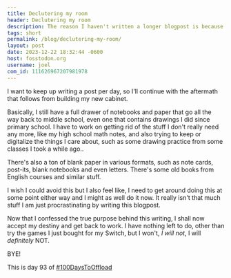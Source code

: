 ```yaml
---
title: Declutering my room
header: Declutering my room
description: The reason I haven't written a longer blogpost is because now that I took out a bunch of stuff out of my chest of drawers, I now have a mess of stuff to cleanup
tags: short
permalink: /blog/declutering-my-room/
layout: post
date: 2023-12-22 18:32:44 -0600
host: fosstodon.org
username: joel
com_id: 111626967207981978
---
```


I want to keep up writing a post per day, so I'll continue with the aftermath that follows from building my new cabinet.

Basically, I still have a full drawer of notebooks and paper that go all the way back to middle school, even one that contains drawings I did since primary school. I have to work on getting rid of the stuff I don't really need any more, like my high school math notes, and also trying to keep or digitalize the things I care about, such as some drawing practice from some classes I took a while ago..

There's also a ton of blank paper in various formats, such as note cards, post-its, blank notebooks and even letters. There's some old books from English courses and similar stuff.

I wish I could avoid this but I also feel like, I need to get around doing this at some point either way and I might as well do it now. It really isn't that much stuff I am just procrastinating by writing this blogpost.

Now that I confessed the true purpose behind this writing, I shall now accept my destiny and get back to work. I have nothing left to do, other than try the games I just bought for my Switch, but I won't, *I will not*, I will *definitely* NOT.


BYE!

This is day 93 of [#100DaysToOffload](https://100daystooffload.com)
